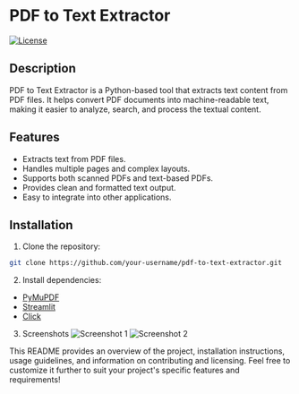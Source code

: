 # PDF to Text Extractor

[![License](https://img.shields.io/badge/license-MIT-blue.svg)](https://opensource.org/licenses/MIT)

## Description

PDF to Text Extractor is a Python-based tool that extracts text content from PDF files. It helps convert PDF documents into machine-readable text, making it easier to analyze, search, and process the textual content.

## Features

- Extracts text from PDF files.
- Handles multiple pages and complex layouts.
- Supports both scanned PDFs and text-based PDFs.
- Provides clean and formatted text output.
- Easy to integrate into other applications.

## Installation

1. Clone the repository:
```bash
git clone https://github.com/your-username/pdf-to-text-extractor.git
```
2. Install dependencies:

- [PyMuPDF](https://github.com/pymupdf/PyMuPDF)
- [Streamlit](https://github.com/streamlit/streamlit)
- [Click](https://github.com/pallets/click)

3. Screenshots
   ![Screenshot 1](https://imgur.com/LdOF9yu)
   ![Screenshot 2](https://imgur.com/qQhPdgT)


This README provides an overview of the project, installation instructions, usage guidelines, and information on contributing and licensing. Feel free to customize it further to suit your project's specific features and requirements!




